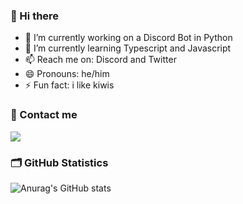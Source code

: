 ### 👋 Hi there

- 🔭 I’m currently working on a  Discord Bot in Python
- 🌱 I’m currently learning Typescript and Javascript
- 📫 Reach me on: Discord and Twitter
- 😄 Pronouns: he/him
- ⚡ Fun fact: i like kiwis

### 💬 Contact me
![](https://discord.c99.nl/widget/theme-4/733403498766401554.png)

### 🗂️ GitHub Statistics
![Anurag's GitHub stats](https://github-readme-stats.vercel.app/api?username=Kiwious&show_icons=true&theme=graywhite)



<!--
**Kiwious/Kiwious** is a ✨ _special_ ✨ repository because its `README.md` (this file) appears on your GitHub profile.

Here are some ideas to get you started:

- 🔭 I’m currently working on ...
- 🌱 I’m currently learning ...
- 👯 I’m looking to collaborate on ...
- 🤔 I’m looking for help with ...
- 💬 Ask me about ...
- 📫 How to reach me: ...
- 😄 Pronouns: ...
- ⚡ Fun fact: ...
-->
